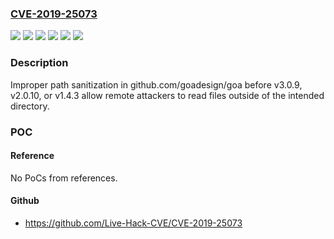 ### [CVE-2019-25073](https://cve.mitre.org/cgi-bin/cvename.cgi?name=CVE-2019-25073)
![](https://img.shields.io/static/v1?label=Product&message=github.com%2Fgoadesign%2Fgoa&color=blue)
![](https://img.shields.io/static/v1?label=Product&message=goa.design%2Fgoa%2Fv3&color=blue)
![](https://img.shields.io/static/v1?label=Product&message=goa.design%2Fgoa&color=blue)
![](https://img.shields.io/static/v1?label=Version&message=0%3C%201.4.3%20&color=brighgreen)
![](https://img.shields.io/static/v1?label=Version&message=0%3C%203.0.9%20&color=brighgreen)
![](https://img.shields.io/static/v1?label=Vulnerability&message=CWE-22%3A%20Improper%20Limitation%20of%20a%20Pathname%20to%20a%20Restricted%20Directory('Path%20Traversal')&color=brighgreen)

### Description

Improper path sanitization in github.com/goadesign/goa before v3.0.9, v2.0.10, or v1.4.3 allow remote attackers to read files outside of the intended directory.

### POC

#### Reference
No PoCs from references.

#### Github
- https://github.com/Live-Hack-CVE/CVE-2019-25073

